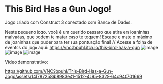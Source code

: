 # This Bird Has a Gun Jogo!
Jogo criado com Construct 3 conectado com Banco de Dados.

Neste pequeno jogo, você é um querido pássaro que atira em joaninhas malvadas, que podem te matar caso te toquem! Escape e mate o máximo de joaninhas que puder para ter sua pontuação final!
//
Acesse a folha de eventos do jogo aqui: https://vncsbpuhl.itch.io/this-bird-has-a-gun
![image](https://github.com/VNCSbpuhl/This-Bird-Has-a-Gun-Jogo/assets/141787258/8aefd0c7-3466-4b56-91fd-0fde90145d1c)
![image](https://github.com/VNCSbpuhl/This-Bird-Has-a-Gun-Jogo/assets/141787258/21152ed7-9eba-46fc-af5f-bed8e6a00d2b)
![image](https://github.com/VNCSbpuhl/This-Bird-Has-a-Gun-Jogo/assets/141787258/f835c346-9aa5-4290-affe-c6245836dc29)

Vídeo demonstrativo:


https://github.com/VNCSbpuhl/This-Bird-Has-a-Gun-Jogo/assets/141787258/b8983e41-1512-4c95-8328-64c940701669

